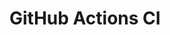 # GitHub Actions CI










































































































































































































































































































































































































































































































































































































































































































































































































































































































































































































































































































































































































































































































































































































